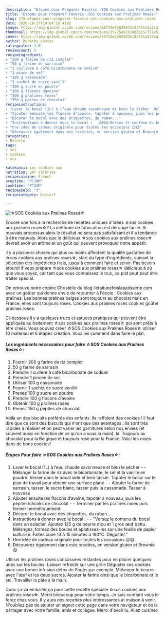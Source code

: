 ```yaml
---
description: "Étapes pour Préparer Favoris ☆SOS Cookies aux Pralines Roses☆"
title: "Étapes pour Préparer Favoris ☆SOS Cookies aux Pralines Roses☆"
slug: 279-etapes-pour-preparer-favoris-sos-cookies-aux-pralines-roses
date: 2020-10-27T10:04:16.419Z
image: https://img-global.cpcdn.com/recipes/25725e9282883b15/751x532cq70/☆sos-cookies-aux-pralines-roses☆-photo-principale-de-la-recette.jpg
thumbnail: https://img-global.cpcdn.com/recipes/25725e9282883b15/751x532cq70/☆sos-cookies-aux-pralines-roses☆-photo-principale-de-la-recette.jpg
cover: https://img-global.cpcdn.com/recipes/25725e9282883b15/751x532cq70/☆sos-cookies-aux-pralines-roses☆-photo-principale-de-la-recette.jpg
author: Dorothy Santos
ratingvalue: 3.6
reviewcount: 5
recipeingredient:
- "200 g farine de riz complet"
- "50 g farine de sarrasin"
- "1 cuillère à café bicarbonate de sodium"
- "1 pince de sel"
- "100 g cassonade"
- "1 sachet de sucre vanill"
- "100 g sucre en poudre"
- "100 g flocons davoine"
- "100 g pralines roses"
- "150 g ppites de chocolat"
recipeinstructions:
- "Laver le bocal (1L) à l’eau chaude savonneuse et bien le sécher  Mélanger la farine de riz avec le bicarbonate, le sel et la vanille en poudre. Verser dans le bocal vide et bien tasser. Tapoter le bocal sur le plan de travail pour obtenir une surface plane  Ajouter la farine de sarrasin, tasser, le sucre blanc, tasser puis la cassonade. Tasser à nouveau"
- "Ajouter ensuite les flocons d’avoine, tapoter à nouveau, puis les pépites/chunks de chocolat  Terminer par les pralines roses puis fermer hermétiquement"
- "Décorer le bocal avec des étiquettes, du ruban..."
- "Instructions à donner avec le bocal :   &#34;Versez le contenu du bocal dans un saladier. Ajoutez 125 g de beurre mou et 1 gros œuf battu. Mélangez, formez des boules et aplatissez-les sur une feuille de papier sulfurisé. Faites cuire 13 à 15 minutes à 180°C. Déguster.&#34;"
- "Une idée de cadeau originale pour toutes les occasions 😉😋"
- "Découvrez également dans mzs recettes, en version gluten et Brownie 😋"
categories:
- Recette
tags:
- sos
- cookies
- aux

katakunci: sos cookies aux 
nutrition: 297 calories
recipecuisine: French
preptime: "PT28M"
cooktime: "PT32M"
recipeyield: "3"
recipecategory: Dessert

---
```



![☆SOS Cookies aux Pralines Roses☆](https://img-global.cpcdn.com/recipes/25725e9282883b15/751x532cq70/☆sos-cookies-aux-pralines-roses☆-photo-principale-de-la-recette.jpg)

Encore une fois à la recherche de recettes uniques d'idées ☆sos cookies aux pralines roses☆? La méthode de fabrication est dérange facile. Si mauvais processus alors le résultat ne sera pas satisfaisant et il a tendance à être mauvais. Alors que le délicieux ☆sos cookies aux pralines roses☆ devrait avoir un arôme et un goût qui peuvent provoquer notre appétit.

Il y a plusieurs choses qui plus ou moins affectent la qualité gustative de ☆sos cookies aux pralines roses☆, start du type d'ingrédients, suivant la sélection des ingrédients frais, jusqu'à comment faire et servir. Pas besoin étourdi if veux prépare ☆sos cookies aux pralines roses☆ délicieux à où que vous soyez, car tant que vous connaissez le truc, ce plat peut peut être traiter spécial.

On retrouve notre copine Christelle du blog iletaitunefoislapatisserie.com avec un goûter qui donne envie de retourner à l&#39;école : Cookies aux pralines. Les bonnes pralines belges sont toujours au chocolat mais en France, elles sont toujours roses. Cookies aux pralines roses cookies goûter pralines roses.


Ci-dessous il y a quelques trucs et astuces pratiques qui peuvent être appliqués au traitement ☆sos cookies aux pralines roses☆ qui sont prêts à être créés. Vous pouvez créer ☆SOS Cookies aux Pralines Roses☆ utiliser 10 matériau et 6 étapes création. Voici les comment dans faire le plat.

<!--inarticleads1-->

##### Les ingrédients nécessaires pour faire ☆SOS Cookies aux Pralines Roses☆:

1. Fournir 200 g farine de riz complet
1.  50 g farine de sarrasin
1. Prendre 1 cuillère à café bicarbonate de sodium
1. Prendre 1 pincée de sel
1. Utiliser 100 g cassonade
1. Fournir 1 sachet de sucre vanillé
1. Prenez 100 g sucre en poudre
1. Prendre 100 g flocons d’avoine
1. Obtenir 100 g pralines roses
1. Prenez 150 g pépites de chocolat


Voilà un des biscuits préférés des enfants. Ils raffolent des cookies ! il faut dire que ce sont des biscuits qui n&#39;ont que des avantages : ils sont très rapides à réaliser et on peut varier les garnitures selon nos envies (et souvent aussi en fonction de ce qu&#39;on a sous la main), la. Toujours au chocolat pour la Belgique et toujours rose pour la France. Voici les roses dans de bons cookies! 

<!--inarticleads2-->

##### Étapes Pour faire ☆SOS Cookies aux Pralines Roses☆:

1. Laver le bocal (1L) à l’eau chaude savonneuse et bien le sécher -  - Mélanger la farine de riz avec le bicarbonate, le sel et la vanille en poudre. Verser dans le bocal vide et bien tasser. Tapoter le bocal sur le plan de travail pour obtenir une surface plane -  - Ajouter la farine de sarrasin, tasser, le sucre blanc, tasser puis la cassonade. Tasser à nouveau
1. Ajouter ensuite les flocons d’avoine, tapoter à nouveau, puis les pépites/chunks de chocolat -  - Terminer par les pralines roses puis fermer hermétiquement
1. Décorer le bocal avec des étiquettes, du ruban...
1. Instructions à donner avec le bocal :  -  - &#34;Versez le contenu du bocal dans un saladier. Ajoutez 125 g de beurre mou et 1 gros œuf battu. Mélangez, formez des boules et aplatissez-les sur une feuille de papier sulfurisé. Faites cuire 13 à 15 minutes à 180°C. Déguster.&#34;
1. Une idée de cadeau originale pour toutes les occasions 😉😋
1. Découvrez également dans mzs recettes, en version gluten et Brownie 😋


Utiliser les pralines roses concassées restantes pour en placer quelques unes sur les boules. Laisser refroidir sur une grille Déguster ces cookies avec une bonne infusion détox de Pagès par exemple. Mélanger le beurre avec l&#39;œuf et les deux sucres. Ajouter la farine ainsi que le bicarbonate et le sel. Travailler la pâte à la main. 


Donc ça va emballer ça pour cette recette spéciale ☆sos cookies aux pralines roses☆. Merci beaucoup pour votre temps. Je suis confiant vous le ferez chez vous. Il y aura des recettes plus  intéressantes at maison à venir. N'oubliez pas de ajouter un signet cette page dans votre navigateur et de la partager avec votre famille, amis et collègue. Merci d'avoir lu. Allez cuisiner!

